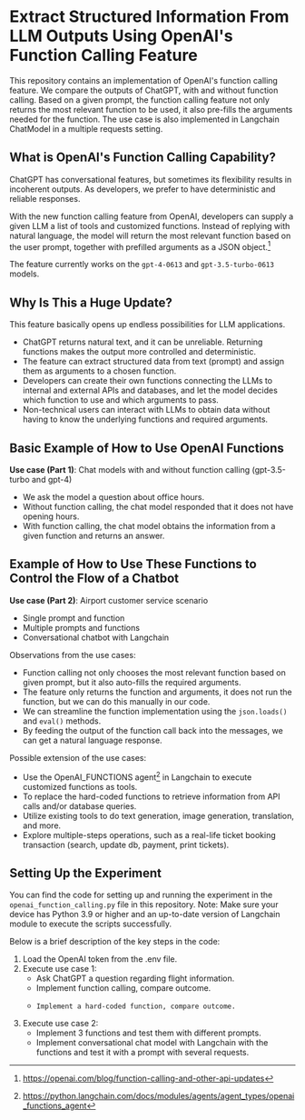 # Extract Structured Information From LLM Outputs Using OpenAI's Function Calling Feature

This repository contains an implementation of OpenAI's function calling feature. We compare the outputs of ChatGPT, with and without function calling.
Based on a given prompt, the function calling feature not only returns the most relevant function to be used, it also pre-fills the arguments needed for the function.
The use case is also implemented in Langchain ChatModel in a multiple requests setting.

## What is OpenAI's Function Calling Capability?

ChatGPT has conversational features, but sometimes its flexibility results in incoherent outputs. As developers, we prefer to have deterministic and reliable responses.

With the new function calling feature from OpenAI, developers can supply a given LLM a list of tools and customized functions. Instead of replying with natural language, the model will return the most relevant function based on the user prompt, together with prefilled arguments as a JSON object.​[^1]

The feature currently works on the `gpt-4-0613` and `gpt-3.5-turbo-0613` models.

## Why Is This a Huge Update?

This feature basically opens up endless possibilities for LLM applications.

- ChatGPT returns natural text, and it can be unreliable. Returning functions makes the output more controlled and deterministic.
- The feature can extract structured data from text (prompt) and assign them as arguments to a chosen function.
- Developers can create their own functions connecting the LLMs to internal and external APIs and databases, and let the model decides which function to use and which arguments to pass.
- Non-technical users can interact with LLMs to obtain data without having to know the underlying functions and required arguments.

## Basic Example of How to Use OpenAI Functions

<b>Use case (Part 1)</b>: Chat models with and without function calling (gpt-3.5-turbo and gpt-4)

- We ask the model a question about office hours.
- Without function calling, the chat model responded that it does not have opening hours.
- With function calling, the chat model obtains the information from a given function and returns an answer.

## Example of How to Use These Functions to Control the Flow of a Chatbot

<b>Use case (Part 2)</b>: Airport customer service scenario

- Single prompt and function
- Multiple prompts and functions
- Conversational chatbot with Langchain

Observations from the use cases:

- Function calling not only chooses the most relevant function based on given prompt, but it also auto-fills the required arguments.
- The feature only returns the function and arguments, it does not run the function, but we can do this manually in our code.
- We can streamline the function implementation using the `json.loads()` and `eval()` methods.
- By feeding the output of the function call back into the messages, we can get a natural language response.

Possible extension of the use cases:

- Use the OpenAI_FUNCTIONS agent​[^2] in Langchain to execute customized functions as tools.
- To replace the hard-coded functions to retrieve information from API calls and/or database queries.
- Utilize existing tools to do text generation, image generation, translation, and more.
- Explore multiple-steps operations, such as a real-life ticket booking transaction (search, update db, payment, print tickets).

## Setting Up the Experiment

You can find the code for setting up and running the experiment in the `openai_function_calling.py` file in this repository.
Note: Make sure your device has Python 3.9 or higher and an up-to-date version of Langchain module to execute the scripts successfully.

Below is a brief description of the key steps in the code:

1.  Load the OpenAI token from the .env file.
2.  Execute use case 1:
    - Ask ChatGPT a question regarding flight information.
    - Implement function calling, compare outcome.
    -     Implement a hard-coded function, compare outcome.
3.  Execute use case 2:
    - Implement 3 functions and test them with different prompts.
    - Implement conversational chat model with Langchain with the functions and test it with a prompt with several requests.

[^1]: https://openai.com/blog/function-calling-and-other-api-updates
[^2]: https://python.langchain.com/docs/modules/agents/agent_types/openai_functions_agent
